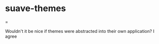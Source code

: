 suave-themes
===========
=

Wouldn't it be nice if themes were abstracted into their own application? I agree

